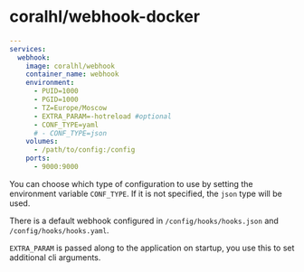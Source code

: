 # coralhl/webhook-docker

```yml
---
services:
  webhook:
    image: coralhl/webhook
    container_name: webhook
    environment:
      - PUID=1000
      - PGID=1000
      - TZ=Europe/Moscow
      - EXTRA_PARAM=-hotreload #optional
      - CONF_TYPE=yaml
      # - CONF_TYPE=json
    volumes:
      - /path/to/config:/config
    ports:
      - 9000:9000
```
You can choose which type of configuration to use by setting the environment variable `CONF_TYPE`. If it is not specified, the `json` type will be used.

There is a default webhook configured in `/config/hooks/hooks.json` and `/config/hooks/hooks.yaml`.

`EXTRA_PARAM` is passed along to the application on startup, you use this to set additional cli arguments.
